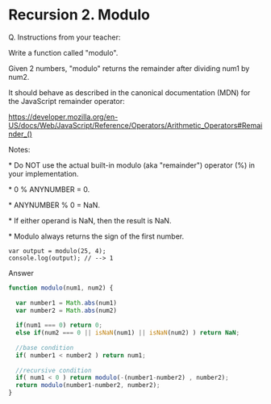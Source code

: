 # Recursion 2. Modulo

Q. Instructions from your teacher:

Write a function called "modulo".



Given 2 numbers, "modulo" returns the remainder after dividing num1 by num2.



It should behave as described in the canonical documentation (MDN) for the JavaScript remainder operator:

https://developer.mozilla.org/en-US/docs/Web/JavaScript/Reference/Operators/Arithmetic_Operators#Remainder_()

Notes:

\* Do NOT use the actual built-in modulo (aka "remainder") operator (%) in your implementation.

\* 0 % ANYNUMBER = 0.

\* ANYNUMBER % 0 = NaN.

\* If either operand is NaN, then the result is NaN.

\* Modulo always returns the sign of the first number.



```
var output = modulo(25, 4);
console.log(output); // --> 1
```





Answer

```javascript
function modulo(num1, num2) {
  
  var number1 = Math.abs(num1)
  var number2 = Math.abs(num2)
   
  if(num1 === 0) return 0;
  else if(num2 === 0 || isNaN(num1) || isNaN(num2) ) return NaN;
  
  //base condition
  if( number1 < number2 ) return num1;
  
  //recursive condition
  if( num1 < 0 ) return modulo(-(number1-number2) , number2);
  return modulo(number1-number2, number2);
}
```

